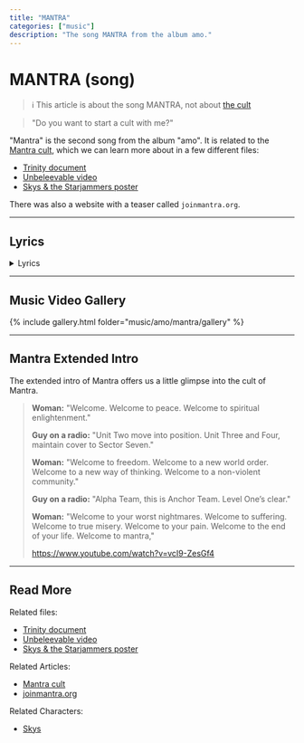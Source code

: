 ```yaml
---
title: "MANTRA"
categories: ["music"]
description: "The song MANTRA from the album amo."
---
```

# MANTRA (song)

> ℹ︎ This article is about the song MANTRA, not about [the cult](../lore/mantra)

> "Do you want to start a cult with me?"

"Mantra" is the second song from the album "amo".
It is related to the [Mantra cult](../lore/mantra), which 
we can learn more about in a few different files:

- [Trinity document](../for-sof/trinity_document)
- [Unbeleevable video](../for-sof/unbeleevable)
- [Skys & the Starjammers poster](../for-sof/skystarjammers)

There was also a website with a teaser called `joinmantra.org`.

***

## Lyrics

<details class="lyrics">
    <summary>Lyrics</summary>

Do you wanna start a cult with me?/
I’m not vibrating like I oughta be/
I need a purpose, I can't keep surfing/
Through this existential misery/
Now, we are going to need some real estate/
But if I choose my words carefully/
Think I could fool you that I’m the guru/
Wait, how do you spell epiphany?/

Before the truth will set you free/
It’ll piss you off/
Before you find a place to be/
You’re gonna lose the plot/
Too late to tell you now/
One ear and right out the other one/
Because all you ever do is chant the same old mantra/

Could I have your attention please/
It’s time to tap in to your tragedy/
Think you could use a new abuser/
Close your eyes and listen carefully/
Imagine you're stood on a beach/
Water gently lapping at your feet/
But now your sinking/
What were you thinking?/
That’s all the time we have this week/

And I know this doesn’t make a lot of sense/
But do you really wanna think all by yourself now?/
All I’m asking for’s a little bit of faith/
You know it's easy to believe/
And I know this doesn’t make a lot of sense./ 
Y’know you gotta work the corners of your mind now/
All I’m asking for’s a little bit of faith/
You know it's easy to, so easy to believe

(Source: Mantra music video description)

</details>

***

## Music Video Gallery

{% include gallery.html folder="music/amo/mantra/gallery" %}

***

## Mantra Extended Intro

The extended intro of Mantra offers us a little glimpse into the cult of Mantra.

> **Woman:** "Welcome. Welcome to peace. Welcome to spiritual enlightenment."
>
> **Guy on a radio:** "Unit Two move into position. Unit Three and Four, maintain cover to Sector Seven."
>
> **Woman:** "Welcome to freedom. Welcome to a new world order. Welcome to a new way of thinking. Welcome to a non-violent community."
>
> **Guy on a radio:** "Alpha Team, this is Anchor Team. Level One’s clear."
>
> **Woman:** "Welcome to your worst nightmares. Welcome to suffering. Welcome to true misery. Welcome to your pain. Welcome to the end of your life. Welcome to mantra,"
> 
> https://www.youtube.com/watch?v=vcI9-ZesGf4

***

## Read More

Related files:

- [Trinity document](../for-sof/trinity_document)
- [Unbeleevable video](../for-sof/unbeleevable)
- [Skys & the Starjammers poster](../for-sof/skystarjammers)

Related Articles:

- [Mantra cult](../lore/mantra)
- [joinmantra.org](../lore/mantra#joinmantraorg)

Related Characters:

- [Skys](../characters/skys)
